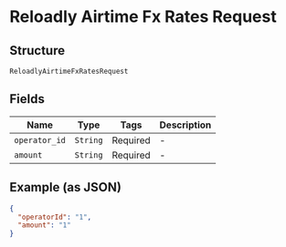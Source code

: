 
# Reloadly Airtime Fx Rates Request

## Structure

`ReloadlyAirtimeFxRatesRequest`

## Fields

| Name | Type | Tags | Description |
|  --- | --- | --- | --- |
| `operator_id` | `String` | Required | - |
| `amount` | `String` | Required | - |

## Example (as JSON)

```json
{
  "operatorId": "1",
  "amount": "1"
}
```


